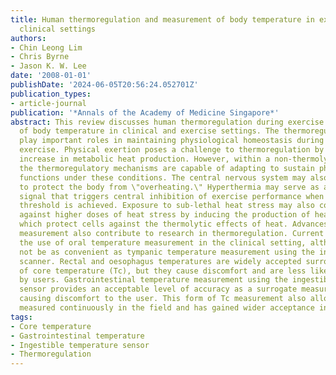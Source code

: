 ```yaml
---
title: Human thermoregulation and measurement of body temperature in exercise and
  clinical settings
authors:
- Chin Leong Lim
- Chris Byrne
- Jason K. W. Lee
date: '2008-01-01'
publishDate: '2024-06-05T20:56:24.052701Z'
publication_types:
- article-journal
publication: '*Annals of the Academy of Medicine Singapore*'
abstract: This review discusses human thermoregulation during exercise and the measurement
  of body temperature in clinical and exercise settings. The thermoregulatory mechanisms
  play important roles in maintaining physiological homeostasis during rest and physical
  exercise. Physical exertion poses a challenge to thermoregulation by causing a substantial
  increase in metabolic heat production. However, within a non-thermolytic range,
  the thermoregulatory mechanisms are capable of adapting to sustain physiological
  functions under these conditions. The central nervous system may also rely on hyperthermia
  to protect the body from \"overheating.\" Hyperthermia may serve as a self-limiting
  signal that triggers central inhibition of exercise performance when a temperature
  threshold is achieved. Exposure to sub-lethal heat stress may also confer tolerance
  against higher doses of heat stress by inducing the production of heat shock proteins,
  which protect cells against the thermolytic effects of heat. Advances in body temperature
  measurement also contribute to research in thermoregulation. Current evidence supports
  the use of oral temperature measurement in the clinical setting, although it may
  not be as convenient as tympanic temperature measurement using the infrared temperature
  scanner. Rectal and oesophagus temperatures are widely accepted surrogate measurements
  of core temperature (Tc), but they cause discomfort and are less likely to be accepted
  by users. Gastrointestinal temperature measurement using the ingestible temperature
  sensor provides an acceptable level of accuracy as a surrogate measure of Tc without
  causing discomfort to the user. This form of Tc measurement also allows Tc to be
  measured continuously in the field and has gained wider acceptance in the last decade.
tags:
- Core temperature
- Gastrointestinal temperature
- Ingestible temperature sensor
- Thermoregulation
---
```

